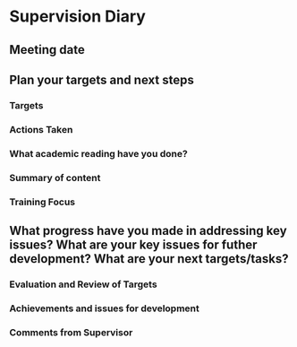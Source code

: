 # **Supervision Diary**

## **Meeting date**



## **Plan your targets and next steps**

### **Targets**



### **Actions Taken**



### **What academic reading have you done?**



### **Summary of content**



### **Training Focus**



## **What progress have you made in addressing key issues?  What are your key issues for futher development? What are your next targets/tasks?**

### **Evaluation and Review of Targets**



### **Achievements and issues for development**



### **Comments from Supervisor**


